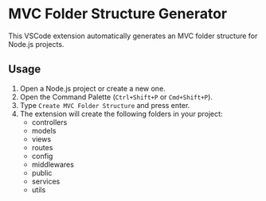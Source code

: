 # MVC Folder Structure Generator

This VSCode extension automatically generates an MVC folder structure for Node.js projects.

## Usage

1. Open a Node.js project or create a new one.
2. Open the Command Palette (`Ctrl+Shift+P` or `Cmd+Shift+P`).
3. Type `Create MVC Folder Structure` and press enter.
4. The extension will create the following folders in your project:
   - controllers
   - models
   - views
   - routes
   - config
   - middlewares
   - public
   - services
   - utils
